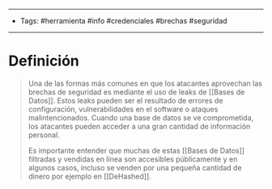 --------------------
- Tags: #herramienta #info #credenciales #brechas #seguridad 
-----------------------------
# Definición

> Una de las formas más comunes en que los atacantes aprovechan las brechas de seguridad es mediante el uso de leaks de [[Bases de Datos]]. Estos leaks pueden ser el resultado de errores de configuración, vulnerabilidades en el software o ataques malintencionados. Cuando una base de datos se ve comprometida, los atacantes pueden acceder a una gran cantidad de información personal.
> 
> Es importante entender que muchas de estas [[Bases de Datos]] filtradas y vendidas en línea son accesibles públicamente y en algunos casos, incluso se venden por una pequeña cantidad de dinero por ejemplo en [[DeHashed]].